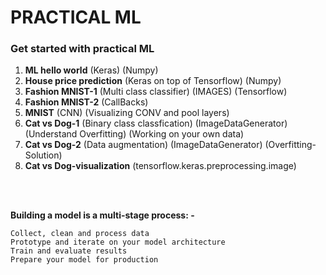 # PRACTICAL ML
### Get started with practical ML

1. **ML hello world** (Keras) (Numpy)
2. **House price prediction** (Keras on top of Tensorflow) (Numpy)
3. **Fashion MNIST-1** (Multi class classifier) (IMAGES) (Tensorflow)
4. **Fashion MNIST-2** (CallBacks)
5. **MNIST** (CNN) (Visualizing CONV and pool layers)
6. **Cat vs Dog-1** (Binary class classfication) (ImageDataGenerator) (Understand Overfitting) (Working on your own data)
7. **Cat vs Dog-2** (Data augmentation) (ImageDataGenerator) (Overfitting-Solution)
8. **Cat vs Dog-visualization** (tensorflow.keras.preprocessing.image)


<br />
<br />

**Building a model is a multi-stage process: -**

    Collect, clean and process data
    Prototype and iterate on your model architecture
    Train and evaluate results
    Prepare your model for production
